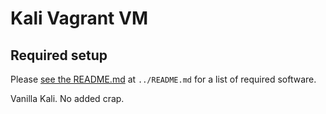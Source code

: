 # Kali Vagrant VM

## Required setup

Please [see the README.md](../README.md) at `../README.md` for a list of required software.

Vanilla Kali. No added crap.